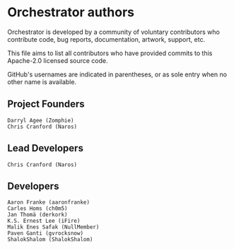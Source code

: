 # Orchestrator authors

Orchestrator is developed by a community of voluntary contributors who
contribute code, bug reports, documentation, artwork, support, etc.

This file aims to list all contributors who have provided commits to this
Apache-2.0 licensed source code.

GitHub's usernames are indicated in parentheses, or as sole entry when
no other name is available.

## Project Founders

    Darryl Agee (Zomphie)
    Chris Cranford (Naros)

## Lead Developers

    Chris Cranford (Naros)

## Developers

    Aaron Franke (aaronfranke)
    Carles Homs (ch0m5)
    Jan Thomä (derkork)
    K.S. Ernest Lee (iFire)
    Malik Enes Safak (NullMember)
    Paven Ganti (gvrocksnow)
    ShalokShalom (ShalokShalom)